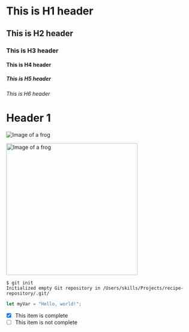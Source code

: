 # This is H1 header
## This is H2 header
### This is H3 header
#### This is H4 header
##### This is H5 header
###### This is H6 header

<h1>Header 1</h1>

![Image of a frog](https://media.craiyon.com/2025-07-22/WvAjhBhXTb2dFwydrEDGfA.webp) <!-- no spaces -->

<img src="https://media.craiyon.com/2025-07-22/WvAjhBhXTb2dFwydrEDGfA.webp" alt="Image of a frog" width="350"/>

<!-- Code blocks for documentation -->

```
$ git init
Initialized empty Git repository in /Users/skills/Projects/recipe-repository/.git/
```

```javascript
let myVar = "Hello, world!";
```

- [x] This item is complete
- [ ] This item is not complete
